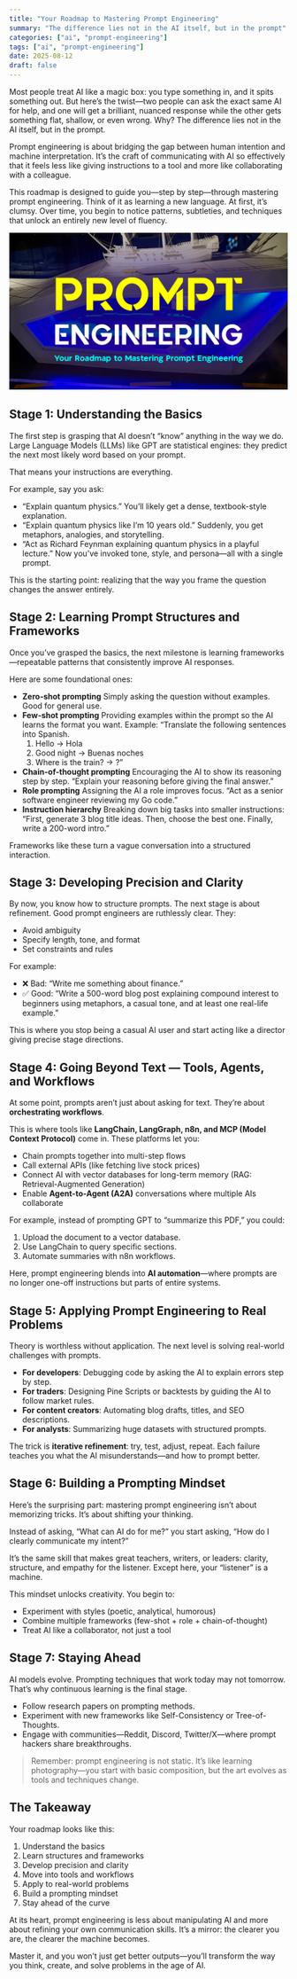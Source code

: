 ```yaml
---
title: "Your Roadmap to Mastering Prompt Engineering"
summary: "The difference lies not in the AI itself, but in the prompt"
categories: ["ai", "prompt-engineering"]
tags: ["ai", "prompt-engineering"]
date: 2025-08-12
draft: false
---
```


Most people treat AI like a magic box: you type something in, and it spits something out. But here’s the twist—two people can ask the exact same AI for help, and one will get a brilliant, nuanced response while the other gets something flat, shallow, or even wrong. Why? The difference lies not in the AI itself, but in the prompt.

Prompt engineering is about bridging the gap between human intention and machine interpretation. It’s the craft of communicating with AI so effectively that it feels less like giving instructions to a tool and more like collaborating with a colleague.

This roadmap is designed to guide you—step by step—through mastering prompt engineering. Think of it as learning a new language. At first, it’s clumsy. Over time, you begin to notice patterns, subtleties, and techniques that unlock an entirely new level of fluency.

![landscape](cover.jpg "Photos by nenjo")

## **Stage 1: Understanding the Basics**

The first step is grasping that AI doesn’t “know” anything in the way we do. Large Language Models (LLMs) like GPT are statistical engines: they predict the next most likely word based on your prompt.

That means your instructions are everything.

For example, say you ask:
- “Explain quantum physics.”
You’ll likely get a dense, textbook-style explanation.
- “Explain quantum physics like I’m 10 years old.”
Suddenly, you get metaphors, analogies, and storytelling.
- “Act as Richard Feynman explaining quantum physics in a playful lecture.”
Now you’ve invoked tone, style, and persona—all with a single prompt.

This is the starting point: realizing that the way you frame the question changes the answer entirely.

## **Stage 2: Learning Prompt Structures and Frameworks**

Once you’ve grasped the basics, the next milestone is learning frameworks—repeatable patterns that consistently improve AI responses.

Here are some foundational ones:

- **Zero-shot prompting**
Simply asking the question without examples. Good for general use.
- **Few-shot prompting**
Providing examples within the prompt so the AI learns the format you want. Example:
“Translate the following sentences into Spanish.
  1. Hello → Hola
  2. Good night → Buenas noches
  3. Where is the train? → ?”
- **Chain-of-thought prompting**
Encouraging the AI to show its reasoning step by step.
“Explain your reasoning before giving the final answer.”
- **Role prompting**
Assigning the AI a role improves focus.
“Act as a senior software engineer reviewing my Go code.”
- **Instruction hierarchy**
Breaking down big tasks into smaller instructions:
“First, generate 3 blog title ideas. Then, choose the best one. Finally, write a 200-word intro.”

Frameworks like these turn a vague conversation into a structured interaction.

## **Stage 3: Developing Precision and Clarity**

By now, you know how to structure prompts. The next stage is about refinement.
Good prompt engineers are ruthlessly clear. They:
- Avoid ambiguity
- Specify length, tone, and format
- Set constraints and rules

For example:
- ❌ Bad: “Write me something about finance.”
- ✅ Good: “Write a 500-word blog post explaining compound interest to beginners using metaphors, a casual tone, and at least one real-life example.”

This is where you stop being a casual AI user and start acting like a director giving precise stage directions.

## **Stage 4: Going Beyond Text — Tools, Agents, and Workflows**

At some point, prompts aren’t just about asking for text. They’re about **orchestrating workflows**.

This is where tools like **LangChain, LangGraph, n8n, and MCP (Model Context Protocol)** come in. These platforms let you:

- Chain prompts together into multi-step flows
- Call external APIs (like fetching live stock prices)
- Connect AI with vector databases for long-term memory (RAG: Retrieval-Augmented Generation)
- Enable **Agent-to-Agent (A2A)** conversations where multiple AIs collaborate

For example, instead of prompting GPT to “summarize this PDF,” you could:
1. Upload the document to a vector database.
2. Use LangChain to query specific sections.
3. Automate summaries with n8n workflows.

Here, prompt engineering blends into **AI automation**—where prompts are no longer one-off instructions but parts of entire systems.

## **Stage 5: Applying Prompt Engineering to Real Problems**

Theory is worthless without application. The next level is solving real-world challenges with prompts.

- **For developers**: Debugging code by asking the AI to explain errors step by step.
- **For traders**: Designing Pine Scripts or backtests by guiding the AI to follow market rules.
- **For content creators**: Automating blog drafts, titles, and SEO descriptions.
- **For analysts**: Summarizing huge datasets with structured prompts.

The trick is **iterative refinement**: try, test, adjust, repeat. Each failure teaches you what the AI misunderstands—and how to prompt better.

## **Stage 6: Building a Prompting Mindset**

Here’s the surprising part: mastering prompt engineering isn’t about memorizing tricks. It’s about shifting your thinking.

Instead of asking, “What can AI do for me?” you start asking, “How do I clearly communicate my intent?”

It’s the same skill that makes great teachers, writers, or leaders: clarity, structure, and empathy for the listener. Except here, your “listener” is a machine.

This mindset unlocks creativity. You begin to:

- Experiment with styles (poetic, analytical, humorous)
- Combine multiple frameworks (few-shot + role + chain-of-thought)
- Treat AI like a collaborator, not just a tool

## **Stage 7: Staying Ahead**

AI models evolve. Prompting techniques that work today may not tomorrow. That’s why continuous learning is the final stage.

- Follow research papers on prompting methods.
- Experiment with new frameworks like Self-Consistency or Tree-of-Thoughts.
- Engage with communities—Reddit, Discord, Twitter/X—where prompt hackers share breakthroughs.

> Remember: prompt engineering is not static. It’s like learning photography—you start with basic composition, but the art evolves as tools and techniques change.

## The Takeaway

Your roadmap looks like this:

1. Understand the basics
2. Learn structures and frameworks
3. Develop precision and clarity
4. Move into tools and workflows
5. Apply to real-world problems
6. Build a prompting mindset
7. Stay ahead of the curve

At its heart, prompt engineering is less about manipulating AI and more about refining your own communication skills. It’s a mirror: the clearer you are, the clearer the machine becomes.

Master it, and you won’t just get better outputs—you’ll transform the way you think, create, and solve problems in the age of AI.